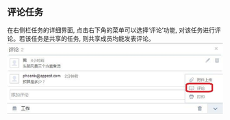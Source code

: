 ## 评论任务
在右侧栏任务的详细界面, 点击右下角的菜单可以选择‘评论’功能, 对该任务进行评论。若该任务是共享的任务, 则共享成员均能发表评论。![](../images/image009.jpg)
